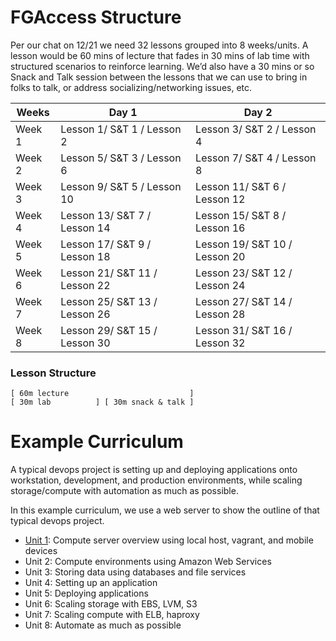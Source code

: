 # FGAccess Structure

Per our chat on 12/21 we need 32 lessons grouped into 8 weeks/units. A lesson
would be 60 mins of lecture that fades in 30 mins of lab time with structured
scenarios to reinforce learning.  We’d also have a 30 mins or so Snack and Talk
session between the lessons that we can use to bring in folks to talk, or
address socializing/networking issues, etc.

Weeks | Day 1 | Day 2
--- | --- | ---
Week 1 | Lesson 1/ S&T 1 / Lesson 2 | Lesson 3/ S&T 2 / Lesson 4
Week 2 | Lesson 5/ S&T 3 / Lesson 6 | Lesson 7/ S&T 4 / Lesson 8
Week 3 | Lesson 9/ S&T 5 / Lesson 10 | Lesson 11/ S&T 6 / Lesson 12
Week 4 | Lesson 13/ S&T 7 / Lesson 14 | Lesson 15/ S&T 8 / Lesson 16
Week 5 | Lesson 17/ S&T 9 / Lesson 18 | Lesson 19/ S&T 10 / Lesson 20
Week 6 | Lesson 21/ S&T 11 / Lesson 22 | Lesson 23/ S&T 12 / Lesson 24
Week 7 | Lesson 25/ S&T 13 / Lesson 26 | Lesson 27/ S&T 14 / Lesson 28
Week 8 | Lesson 29/ S&T 15 / Lesson 30 | Lesson 31/ S&T 16 / Lesson 32


### Lesson Structure

    [ 60m lecture                           ]
    [ 30m lab          ] [ 30m snack & talk ]

# Example Curriculum

A typical devops project is setting up and deploying applications onto
workstation, development, and production environments, while scaling
storage/compute with automation as much as possible.

In this example curriculum, we use a web server to show the outline of
that typical devops project.

* [Unit 1](unit-1.md): Compute server overview using local host, vagrant, and mobile devices
* Unit 2: Compute environments using Amazon Web Services
* Unit 3: Storing data using databases and file services
* Unit 4: Setting up an application
* Unit 5: Deploying applications
* Unit 6: Scaling storage with EBS, LVM, S3
* Unit 7: Scaling compute with ELB, haproxy
* Unit 8: Automate as much as possible
